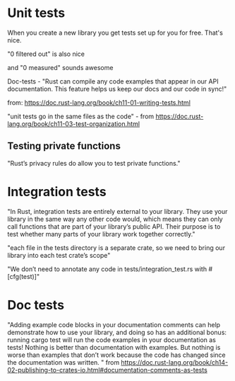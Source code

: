 # Unit tests
When you create a new library you get tests set up for you for free.  That's nice.

"0 filtered out" is also nice

and "0 measured" sounds awesome

Doc-tests - "Rust can compile any code examples that appear in our API documentation. This feature helps us keep our docs and our code in sync!"

from: https://doc.rust-lang.org/book/ch11-01-writing-tests.html

"unit tests go in the same files as the code" - from https://doc.rust-lang.org/book/ch11-03-test-organization.html

## Testing private functions
"Rust’s privacy rules do allow you to test private functions."

# Integration tests
"In Rust, integration tests are entirely external to your library. They use your library in the same way any other code would, which means they can only call functions that are part of your library’s public API. Their purpose is to test whether many parts of your library work together correctly."

"each file in the tests directory is a separate crate, so we need to bring our library into each test crate’s scope"

"We don’t need to annotate any code in tests/integration_test.rs with #[cfg(test)]"

# Doc tests
"Adding example code blocks in your documentation comments can help demonstrate how to use your library, and doing so has an additional bonus: running cargo test will run the code examples in your documentation as tests! Nothing is better than documentation with examples. But nothing is worse than examples that don’t work because the code has changed since the documentation was written. " from https://doc.rust-lang.org/book/ch14-02-publishing-to-crates-io.html#documentation-comments-as-tests
